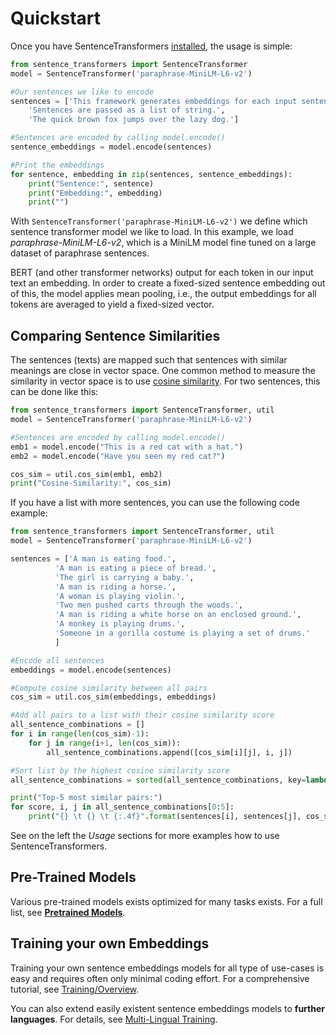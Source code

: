# Quickstart
Once you have SentenceTransformers [installed](installation.md), the usage is simple:
```python
from sentence_transformers import SentenceTransformer
model = SentenceTransformer('paraphrase-MiniLM-L6-v2')

#Our sentences we like to encode
sentences = ['This framework generates embeddings for each input sentence',
    'Sentences are passed as a list of string.', 
    'The quick brown fox jumps over the lazy dog.']

#Sentences are encoded by calling model.encode()
sentence_embeddings = model.encode(sentences)

#Print the embeddings
for sentence, embedding in zip(sentences, sentence_embeddings):
    print("Sentence:", sentence)
    print("Embedding:", embedding)
    print("")
```


With `SentenceTransformer('paraphrase-MiniLM-L6-v2')` we define which sentence transformer model we like to load. In this example, we load *paraphrase-MiniLM-L6-v2*, which is a MiniLM model fine tuned on a large dataset of paraphrase sentences.

BERT (and other transformer networks) output for each token in our input text an embedding. In order to create a fixed-sized sentence embedding out of this, the model applies mean pooling, i.e., the output embeddings for all tokens are averaged to yield a fixed-sized vector.

## Comparing Sentence Similarities

The sentences (texts) are mapped such that sentences with similar meanings are close in vector space. One common method to measure the similarity in vector space is to use [cosine similarity](https://en.wikipedia.org/wiki/Cosine_similarity). For two sentences, this can be done like this:

```python
from sentence_transformers import SentenceTransformer, util
model = SentenceTransformer('paraphrase-MiniLM-L6-v2')

#Sentences are encoded by calling model.encode()
emb1 = model.encode("This is a red cat with a hat.")
emb2 = model.encode("Have you seen my red cat?")

cos_sim = util.cos_sim(emb1, emb2)
print("Cosine-Similarity:", cos_sim)
```

If you have a list with more sentences, you can use the following code example:
```python
from sentence_transformers import SentenceTransformer, util
model = SentenceTransformer('paraphrase-MiniLM-L6-v2')

sentences = ['A man is eating food.',
          'A man is eating a piece of bread.',
          'The girl is carrying a baby.',
          'A man is riding a horse.',
          'A woman is playing violin.',
          'Two men pushed carts through the woods.',
          'A man is riding a white horse on an enclosed ground.',
          'A monkey is playing drums.',
          'Someone in a gorilla costume is playing a set of drums.'
          ]

#Encode all sentences
embeddings = model.encode(sentences)

#Compute cosine similarity between all pairs
cos_sim = util.cos_sim(embeddings, embeddings)

#Add all pairs to a list with their cosine similarity score
all_sentence_combinations = []
for i in range(len(cos_sim)-1):
    for j in range(i+1, len(cos_sim)):
        all_sentence_combinations.append([cos_sim[i][j], i, j])

#Sort list by the highest cosine similarity score
all_sentence_combinations = sorted(all_sentence_combinations, key=lambda x: x[0], reverse=True)

print("Top-5 most similar pairs:")
for score, i, j in all_sentence_combinations[0:5]:
    print("{} \t {} \t {:.4f}".format(sentences[i], sentences[j], cos_sim[i][j]))
```

See on the left the *Usage* sections for more examples how to use SentenceTransformers.

## Pre-Trained Models
Various pre-trained models exists optimized for many tasks exists. For a full list, see **[Pretrained Models](pretrained_models.md)**. 



## Training your own Embeddings

Training your own sentence embeddings models for all type of use-cases is easy and requires often only minimal coding effort. For a comprehensive tutorial, see [Training/Overview](training/overview.md).

You can also extend easily existent sentence embeddings models to **further languages**.  For details, see [Multi-Lingual Training](../examples/training/multilingual/README).
